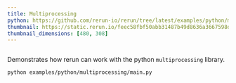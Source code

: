 ```yaml
---
title: Multiprocessing
python: https://github.com/rerun-io/rerun/tree/latest/examples/python/multiprocessing/main.py
thumbnail: https://static.rerun.io/feec58fbf50abb31487b49d8636a3667598db4c2_multiprocessing_480w.png
thumbnail_dimensions: [480, 308]
---
```


<picture>
  <source media="(max-width: 480px)" srcset="https://static.rerun.io/feec58fbf50abb31487b49d8636a3667598db4c2_multiprocessing_480w.png">
  <source media="(max-width: 768px)" srcset="https://static.rerun.io/a5f21ed68c6377048f87e44287bcacaf3fefaa76_multiprocessing_768w.png">
  <source media="(max-width: 1024px)" srcset="https://static.rerun.io/16aee7ec3b62703d36d255ab42b3ca6bccb56b36_multiprocessing_1024w.png">
  <source media="(max-width: 1200px)" srcset="https://static.rerun.io/d874e4ed0f7fb83b64fc221ecb70f9ca30bd686e_multiprocessing_1200w.png">
  <img src="https://static.rerun.io/72bcb7550d84f8e5ed5a39221093239e655f06de_multiprocessing_full.png" alt="">
</picture>

Demonstrates how rerun can work with the python `multiprocessing` library.

```bash
python examples/python/multiprocessing/main.py
```
